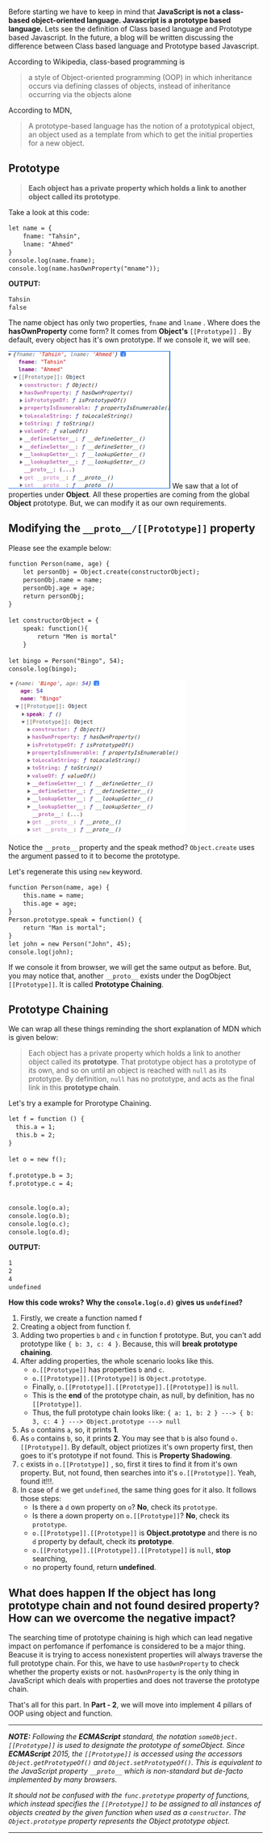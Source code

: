 Before starting we have to keep in mind that **JavaScript is not a class-based object-oriented language. Javascript is a prototype based language.** Lets see the definition of Class based language and Prototype based Javascript. In the future, a blog will be written discussing the difference between Class based language and Prototype based Javascript.

According to Wikipedia, class-based programming is

> a style of Object-oriented programming (OOP) in which inheritance occurs via defining classes of objects, instead of inheritance occurring via the objects alone

According to MDN,

> A prototype-based language has the notion of a prototypical object, an object used as a template from which to get the initial properties for a new object.

## Prototype

> **Each object has a private property which holds a link to another object called its prototype**.

Take a look at this code:

```
let name = {
    fname: "Tahsin",
    lname: "Ahmed"
}
console.log(name.fname);
console.log(name.hasOwnProperty("mname"));
```

**OUTPUT:**

```
Tahsin
false
```

The name object has only two properties, `fname` and `lname` . Where does the **hasOwnProperty** come form? It comes from **Object's** `[[Prototype]]` . By default, every object has it's own prototype. If we console it, we will see.

![Example - 1](https://github.com/tahsinsiad/Blogs/blob/main/OOP%20in%20JS%20(Part%201%20-%20Prototype%20and%20Prototype%20Chaining)/Example1.png?raw=true)
We saw that a lot of properties under **Object**. All these properties are coming from the global **Object** prototype. But, we can modify it as our own requirements.

## Modifying the `__proto__/[[Prototype]]` property

Please see the example below:

```
function Person(name, age) {
    let personObj = Object.create(constructorObject);
    personObj.name = name;
    personObj.age = age;
    return personObj;
}

let constructorObject = {
    speak: function(){
        return "Men is mortal"
    }

let bingo = Person("Bingo", 54);
console.log(bingo);
```

![Example - 2](https://github.com/tahsinsiad/Blogs/blob/main/OOP%20in%20JS%20(Part%201%20-%20Prototype%20and%20Prototype%20Chaining)/Example2.png?raw=true)

Notice the `__proto__` property and the speak method? `Object.create` uses the argument passed to it to become the prototype.

Let's regenerate this using `new` keyword.

```
function Person(name, age) {
    this.name = name;
    this.age = age;
}
Person.prototype.speak = function() {
    return "Man is mortal";
}
let john = new Person("John", 45);
console.log(john);
```

If we console it from browser, we will get the same output as before. But, you may notice that, another `__proto__` exists under the DogObject `[[Prototype]]`. It is called **Prototype Chaining**.

## Prototype Chaining

We can wrap all these things reminding the short explanation of MDN which is given below:

> Each object has a private property which holds a link to another object called its **prototype**. That prototype object has a prototype of its own, and so on until an object is reached with `null` as its prototype. By definition, `null` has no prototype, and acts as the final link in this **prototype chain**.

Let's try a example for Prorotype Chaining.

```
let f = function () {
  this.a = 1;
  this.b = 2;
}

let o = new f();

f.prototype.b = 3;
f.prototype.c = 4;


console.log(o.a);
console.log(o.b);
console.log(o.c);
console.log(o.d);
```

**OUTPUT:**

```
1
2
4
undefined
```

**How this code wroks?** **Why the `console.log(o.d)` gives us `undefined`?**

1.  Firstly, we create a function named f
2.  Creating a object from function f.
3.  Adding two properties `b` and `c` in function f prototype. But, you can't add prototype like `{ b: 3, c: 4 }`. Because, this will **break prototype chaining**.
4.  After adding properties, the whole scenario looks like this.
    - `o.[[Prototype]]` has properties `b` and `c`.
    - `o.[[Prototype]].[[Prototype]]` is `Object.prototype`.
    - Finally, `o.[[Prototype]].[[Prototype]].[[Prototype]]` is `null`.
    - This is the **end** of the prototype chain, as null, by definition, has no `[[Prototype]]`.
    - Thus, the full prototype chain looks like: `{ a: 1, b: 2 } ---> { b: 3, c: 4 } ---> Object.prototype ---> null`
5.  As `o` contains `a`, so, it prints **1**.
6.  As `o` contains `b`, so, it prints **2**. You may see that `b` is also found `o.[[Prototype]]`. By default, object priotizes it's own property first, then goes to it's prototype if not found. This is **Property Shadowing**.
7.  `c` exists in `o.[[Prototype]]` , so, first it tires to find it from it's own property. But, not found, then searches into it's `o.[[Prototype]]`. Yeah, found it!!!.
8.  In case of `d` we get `undefined`, the same thing goes for it also. It follows those steps:
    - Is there a `d` own property on `o`? **No**, check its `prototype`.
    - Is there a `d`own property on `o.[[Prototype]]`? **No**, check its `prototype`.
    - `o.[[Prototype]].[[Prototype]]` is **Object.prototype** and there is no `d` property by default, check its **prototype**.
    - `o.[[Prototype]].[[Prototype]].[[Prototype]]` is `null`, **stop** searching,
    - no property found, return **undefined**.

## What does happen If the object has long prototype chain and not found desired property? How can we overcome the negative impact?

The searching time of prototype chaining is high which can lead negative impact on perfomance if perfomance is considered to be a major thing. Beacuse it is trying to access nonexistent properties will always traverse the full prototype chain. For this, we have to use `hasOwnProperty` to check whether the property exists or not. `hasOwnProperty` is the only thing in JavaScript which deals with properties and does not traverse the prototype chain.

That's all for this part. In **Part - 2**, we will move into implement 4 pillars of OOP using object and function.

* * *

_**NOTE:** Following the **ECMAScript** standard, the notation `someObject.[[Prototype]]` is used to designate the prototype of someObject. Since **ECMAScript** 2015, the `[[Prototype]]` is accessed using the accessors `Object.getPrototypeOf()` and `Object.setPrototypeOf()`. This is equivalent to the JavaScript property `__proto__` which is non-standard but de-facto implemented by many browsers._

_It should not be confused with the `func.prototype` property of functions, which instead specifies the `[[Prototype]]` to be assigned to all instances of objects created by the given function when used as a `constructor`. The `Object.prototype` property represents the Object prototype object._
* * *
